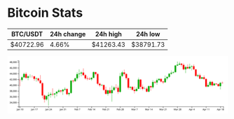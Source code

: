 # Bitcoin Stats

BTC/USDT|24h change|24h high|24h low|
|---|---|---|---|
|$40722.96|4.66%|$41263.43|$38791.73|

<img src="./chart.svg">
